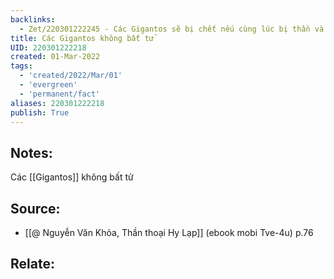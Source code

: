 ```yaml
---
backlinks:
  - Zet/220301222245 - Các Gigantos sẽ bị chết nếu cùng lúc bị thần và người trần đánh
title: Các Gigantos không bất tử
UID: 220301222218
created: 01-Mar-2022
tags:
  - 'created/2022/Mar/01'
  - 'evergreen'
  - 'permanent/fact'
aliases: 220301222218
publish: True
---
```

## Notes:
Các [[Gigantos]] không bất tử

## Source:
- [[@ Nguyễn Văn Khỏa, Thần thoại Hy Lạp]] (ebook mobi Tve-4u) p.76

## Relate:
